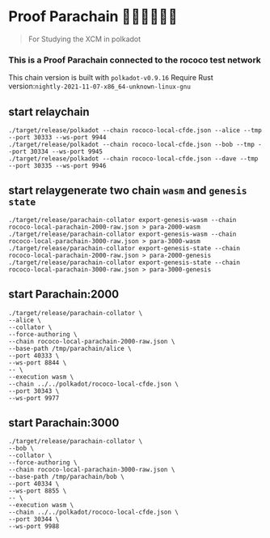 # Proof Parachain  :ledger::ledger::ledger::ledger::ledger::ledger:
>For Studying the XCM in polkadot 

### This is a Proof Parachain connected to the rococo test network

This chain version is built with `polkadot-v0.9.16`
Require Rust version:`nightly-2021-11-07-x86_64-unknown-linux-gnu`

## start relaychain
```
./target/release/polkadot --chain rococo-local-cfde.json --alice --tmp --port 30333 --ws-port 9944
./target/release/polkadot --chain rococo-local-cfde.json --bob --tmp --port 30334 --ws-port 9945
./target/release/polkadot --chain rococo-local-cfde.json --dave --tmp --port 30335 --ws-port 9946
```


## start relaygenerate two chain `wasm` and `genesis state` 
```
./target/release/parachain-collator export-genesis-wasm --chain rococo-local-parachain-2000-raw.json > para-2000-wasm
./target/release/parachain-collator export-genesis-wasm --chain rococo-local-parachain-3000-raw.json > para-3000-wasm
./target/release/parachain-collator export-genesis-state --chain rococo-local-parachain-2000-raw.json > para-2000-genesis
./target/release/parachain-collator export-genesis-state --chain rococo-local-parachain-3000-raw.json > para-3000-genesis
```

## start Parachain:2000
```
./target/release/parachain-collator \ 
--alice \
--collator \
--force-authoring \
--chain rococo-local-parachain-2000-raw.json \
--base-path /tmp/parachain/alice \
--port 40333 \
--ws-port 8844 \
-- \
--execution wasm \
--chain ../../polkadot/rococo-local-cfde.json \  
--port 30343 \
--ws-port 9977
```

## start Parachain:3000
```
./target/release/parachain-collator \ 
--bob \
--collator \
--force-authoring \
--chain rococo-local-parachain-3000-raw.json \
--base-path /tmp/parachain/bob \
--port 40334 \
--ws-port 8855 \
-- \
--execution wasm \
--chain ../../polkadot/rococo-local-cfde.json \  
--port 30344 \
--ws-port 9988
```